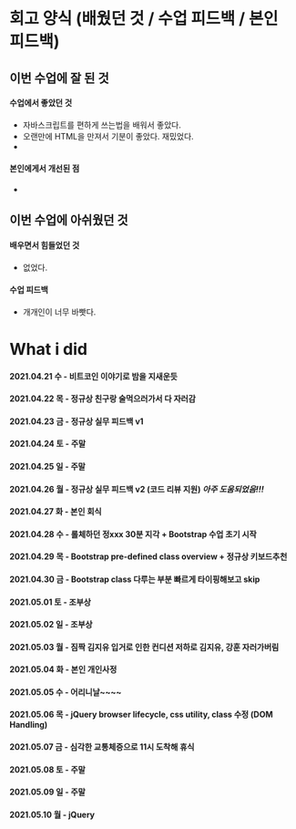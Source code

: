 # 회고 양식 (배웠던 것 / 수업 피드백 / 본인 피드백)

## 이번 수업에 잘 된 것 

#### 수업에서 좋았던 것
- 자바스크립트를 편하게 쓰는법을 배워서 좋았다.
- 오랜만에 HTML을 만져서 기분이 좋았다. 재밌었다.
- 

#### 본인에게서 개선된 점
- 

## 이번 수업에 아쉬웠던 것

#### 배우면서 힘들었던 것
- 없었다.
#### 수업 피드백
- 개개인이 너무 바빳다.

# What i did

#### 2021.04.21 수 - 비트코인 이야기로 밤을 지새운듯
#### 2021.04.22 목 - 정규상 친구랑 술먹으러가서 다 자러감
#### 2021.04.23 금 - 정규상 실무 피드백 v1
#### 2021.04.24 토 - 주말
#### 2021.04.25 일 - 주말
#### 2021.04.26 월 - 정규상 실무 피드백 v2 (코드 리뷰 지원) *아주 도움되었음!!!*
#### 2021.04.27 화 - 본인 회식
#### 2021.04.28 수 - 롤체하던 정xxx 30분 지각 + Bootstrap 수업 초기 시작
#### 2021.04.29 목 - Bootstrap pre-defined class overview + 정규상 키보드추천
#### 2021.04.30 금 - Bootstrap class 다루는 부분 빠르게 타이핑해보고 skip
#### 2021.05.01 토 - 조부상
#### 2021.05.02 일 - 조부상
#### 2021.05.03 월 - 짐짝 김지유 입거로 인한 컨디션 저하로 김지유, 강훈 자러가버림
#### 2021.05.04 화 - 본인 개인사정
#### 2021.05.05 수 - 어리니날~~~~
#### 2021.05.06 목 - jQuery browser lifecycle, css utility, class 수정 (DOM Handling)
#### 2021.05.07 금 - 심각한 교통체증으로 11시 도착해 휴식
#### 2021.05.08 토 - 주말
#### 2021.05.09 일 - 주말
#### 2021.05.10 월 - jQuery
